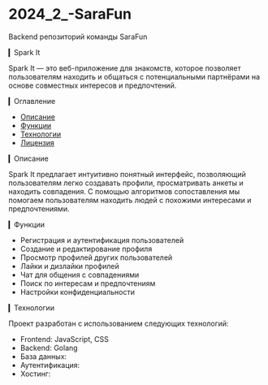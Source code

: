 # 2024_2_-SaraFun
Backend репозиторий команды SaraFun

▎Spark It

Spark It — это веб-приложение для знакомств, 
которое позволяет пользователям находить и 
общаться с потенциальными партнёрами на основе 
совместных интересов и предпочтений.

▎Оглавление

- [Описание](#описание)
- [Функции](#функции)
- [Технологии](#технологии)
- [Лицензия](#лицензия)

▎Описание

Spark It предлагает интуитивно понятный интерфейс, 
позволяющий пользователям легко создавать профили, 
просматривать анкеты и находить совпадения. 
С помощью алгоритмов сопоставления мы помогаем 
пользователям находить людей с похожими интересами 
и предпочтениями.

▎Функции

- Регистрация и аутентификация пользователей
- Создание и редактирование профиля
- Просмотр профилей других пользователей
- Лайки и дизлайки профилей
- Чат для общения с совпадениями
- Поиск по интересам и предпочтениям
- Настройки конфиденциальности

▎Технологии

Проект разработан с использованием следующих технологий:

- Frontend: JavaScript, CSS
- Backend: Golang
- База данных: 
- Аутентификация: 
- Хостинг: 
